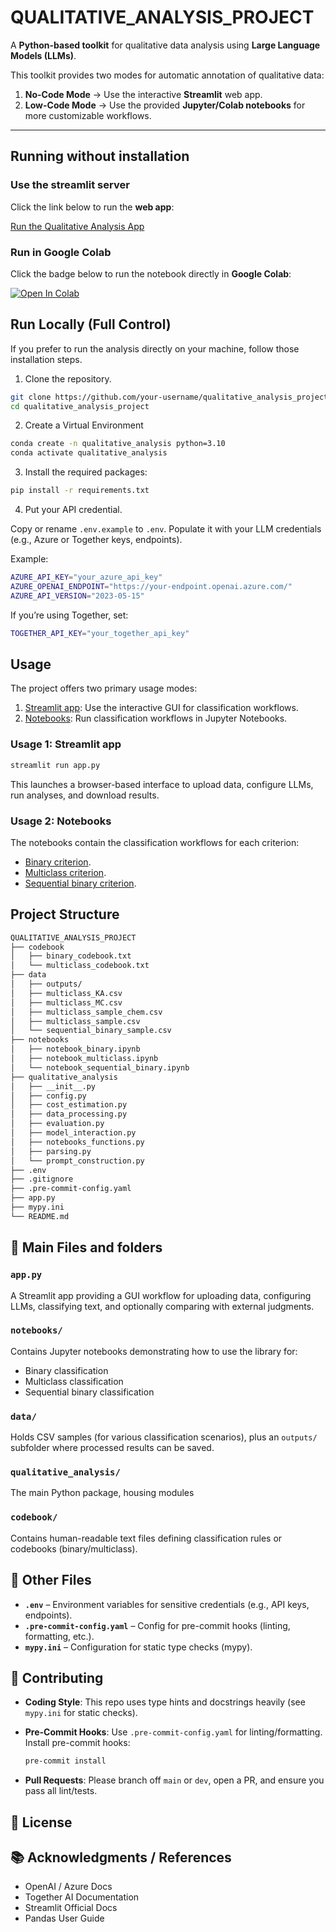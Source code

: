 # QUALITATIVE_ANALYSIS_PROJECT

A **Python-based toolkit** for qualitative data analysis using **Large Language Models (LLMs)**.

This toolkit provides two modes for automatic annotation of qualitative data:

1. **No-Code Mode** → Use the interactive **Streamlit** web app.  
2. **Low-Code Mode** → Use the provided **Jupyter/Colab notebooks** for more customizable workflows.

---

## Running without installation

### **Use the streamlit server**

Click the link below to run the **web app**: 

[Run the Qualitative Analysis App](https://flowanalysis.streamlit.app/)

### **Run in Google Colab**

Click the badge below to run the notebook directly in **Google Colab**:

[![Open In Colab](https://colab.research.google.com/assets/colab-badge.svg)](https://colab.research.google.com/github/OlivierLClerc/qualitative_analysis_project/blob/master/notebooks/notebook_sequential_binary_colab.ipynb)

## **Run Locally (Full Control)**

If you prefer to run the analysis directly on your machine, follow those installation steps.

1. Clone the repository.

```bash
git clone https://github.com/your-username/qualitative_analysis_project.git
cd qualitative_analysis_project
```
2. Create a Virtual Environment

```bash
conda create -n qualitative_analysis python=3.10
conda activate qualitative_analysis
```

3. Install the required packages:

```bash
pip install -r requirements.txt
```
4. Put your API credential.

Copy or rename `.env.example` to `.env`. Populate it with your LLM credentials (e.g., Azure or Together keys, endpoints).

Example:

```bash
AZURE_API_KEY="your_azure_api_key"
AZURE_OPENAI_ENDPOINT="https://your-endpoint.openai.azure.com/"
AZURE_API_VERSION="2023-05-15"
```

If you’re using Together, set:

```bash
TOGETHER_API_KEY="your_together_api_key"
```

## Usage

The project offers two primary usage modes:

1. [Streamlit app](app.py): Use the interactive GUI for classification workflows.
2. [Notebooks](notebooks): Run classification workflows in Jupyter Notebooks.

### Usage 1: Streamlit app

```bash
streamlit run app.py
```
This launches a browser-based interface to upload data, configure LLMs, run analyses, and download results.

### Usage 2: Notebooks

The notebooks contain the classification workflows for each criterion:

- [Binary criterion](notebooks/notebook_binary.ipynb).
- [Multiclass criterion](notebooks/notebook_multiclass.ipynb).
- [Sequential binary criterion](notebooks/notebook_sequential_binary.ipynb).

## Project Structure

```bash
QUALITATIVE_ANALYSIS_PROJECT
├── codebook
│   ├── binary_codebook.txt
│   └── multiclass_codebook.txt
├── data
│   ├── outputs/
│   ├── multiclass_KA.csv
│   ├── multiclass_MC.csv
│   ├── multiclass_sample_chem.csv
│   ├── multiclass_sample.csv
│   └── sequential_binary_sample.csv
├── notebooks
│   ├── notebook_binary.ipynb
│   ├── notebook_multiclass.ipynb
│   └── notebook_sequential_binary.ipynb
├── qualitative_analysis
│   ├── __init__.py
│   ├── config.py
│   ├── cost_estimation.py
│   ├── data_processing.py
│   ├── evaluation.py
│   ├── model_interaction.py
│   ├── notebooks_functions.py
│   ├── parsing.py
│   └── prompt_construction.py
├── .env
├── .gitignore
├── .pre-commit-config.yaml
├── app.py
├── mypy.ini
└── README.md
```
## 📂 Main Files and folders

### `app.py`
A Streamlit app providing a GUI workflow for uploading data, configuring LLMs, classifying text, and optionally comparing with external judgments.

### `notebooks/`
Contains Jupyter notebooks demonstrating how to use the library for:
- Binary classification
- Multiclass classification
- Sequential binary classification

### `data/`
Holds CSV samples (for various classification scenarios), plus an `outputs/` subfolder where processed results can be saved.

### `qualitative_analysis/`
The main Python package, housing modules

### `codebook/`
Contains human-readable text files defining classification rules or codebooks (binary/multiclass).

## 📄 Other Files

- **`.env`** – Environment variables for sensitive credentials (e.g., API keys, endpoints).
- **`.pre-commit-config.yaml`** – Config for pre-commit hooks (linting, formatting, etc.).
- **`mypy.ini`** – Configuration for static type checks (mypy).

## 🤝 Contributing

- **Coding Style**: This repo uses type hints and docstrings heavily (see `mypy.ini` for static checks).
- **Pre-Commit Hooks**: Use `.pre-commit-config.yaml` for linting/formatting. Install pre-commit hooks:

    ```bash
    pre-commit install
    ```

- **Pull Requests**: Please branch off `main` or `dev`, open a PR, and ensure you pass all lint/tests.

## 📜 License


## 📚 Acknowledgments / References

- OpenAI / Azure Docs
- Together AI Documentation
- Streamlit Official Docs
- Pandas User Guide
